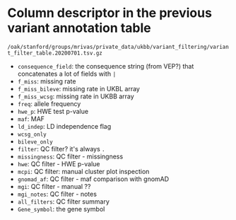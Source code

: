 # Column descriptor in the previous variant annotation table

`/oak/stanford/groups/mrivas/private_data/ukbb/variant_filtering/variant_filter_table.20200701.tsv.gz`

- `consequence_field`: the consequence string (from VEP?) that concatenates a lot of fields with `|`
- `f_miss`: missing rate
- `f_miss_bileve`: missing rate in UKBL array
- `f_miss_wcsg`: missing rate in UKBB array
- `freq`: allele frequency
- `hwe_p`: HWE test p-value
- `maf`: MAF
- `ld_indep`: LD independence flag
- `wcsg_only`
- `bileve_only`
- `filter`: QC filter? it's always `.`
- `missingness`: QC filter - missingness
- `hwe`: QC filter - HWE p-value
- `mcpi`: QC filter: manual cluster plot inspection
- `gnomad_af`: QC filter - maf comparison with gnomAD
- `mgi`: QC filter - manual ??
- `mgi_notes`: QC filter - notes
- `all_filters`: QC filter summary
- `Gene_symbol`: the gene symbol
